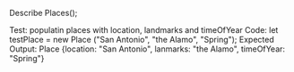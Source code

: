 Describe Places();

Test: populatin places with location, landmarks and timeOfYear
Code: let testPlace = new Place ("San Antonio", "the Alamo", "Spring");
Expected Output: Place {location: "San Antonio", lanmarks: "the Alamo", timeOfYear: "Spring"}

